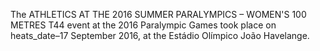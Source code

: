 The ATHLETICS AT THE 2016 SUMMER PARALYMPICS – WOMEN'S 100 METRES T44 event at the 2016 Paralympic Games took place on heats_date–17 September 2016, at the Estádio Olímpico João Havelange.
